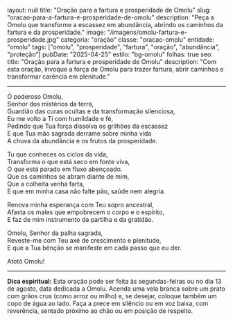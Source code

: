 layout: null
title: "Oração para a fartura e prosperidade de Omolu"
slug: "oracao-para-a-fartura-e-prosperidade-de-omolu"
description: "Peça a Omolu que transforme a escassez em abundância, abrindo os caminhos da fartura e da prosperidade."
image: "/imagens/omolu-fartura-e-prosperidade.jpg"
categoria: "oração"
classe: "oracao-omolu"
entidade: "omolu"
tags: ["omolu", "prosperidade", "fartura", "oração", "abundância", "proteção"]
pubDate: "2025-04-25"
estilo: "bg-omolu"
folhas: true
seo:
  title: "Oração para a fartura e prosperidade de Omolu"
  description: "Com esta oração, invoque a força de Omolu para trazer fartura, abrir caminhos e transformar carência em plenitude."

---

Ó poderoso Omolu,  
Senhor dos mistérios da terra,  
Guardião das curas ocultas e da transformação silenciosa,  
Eu me volto a Ti com humildade e fé,  
Pedindo que Tua força dissolva os grilhões da escassez  
E que Tua mão sagrada derrame sobre minha vida  
A chuva da abundância e os frutos da prosperidade.

Tu que conheces os ciclos da vida,  
Transforma o que está seco em fonte viva,  
O que está parado em fluxo abençoado.  
Que os caminhos se abram diante de mim,  
Que a colheita venha farta,  
E que em minha casa não falte pão, saúde nem alegria.

Renova minha esperança com Teu sopro ancestral,  
Afasta os males que empobrecem o corpo e o espírito,  
E faz de mim instrumento da partilha e da gratidão.

Omolu, Senhor da palha sagrada,  
Reveste-me com Teu axé de crescimento e plenitude,  
E que a Tua bênção se manifeste em cada passo que eu der.

Atotô Omolu!

---

**Dica espiritual:** Esta oração pode ser feita às segundas-feiras ou no dia 13 de agosto, data dedicada a Omolu. Acenda uma vela branca sobre um prato com grãos crus (como arroz ou milho) e, se desejar, coloque também um copo de água ao lado. Faça a prece em silêncio ou em voz baixa, com reverência, sentado próximo ao chão ou em posição de respeito.
